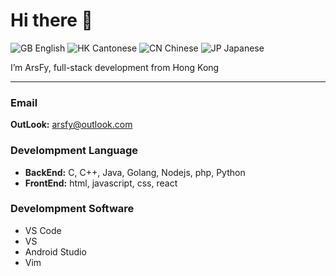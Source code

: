 # Hi there 👋

![GB](https://flagcdn.com/w20/gb.png) English  ![HK](https://flagcdn.com/w20/hk.png) Cantonese  ![CN](https://flagcdn.com/w20/cn.png) Chinese ![JP](https://flagcdn.com/w20/jp.png) Japanese 

I’m ArsFy, full-stack development from Hong Kong

-----

### Email
**OutLook:** [arsfy@outlook.com](mailto:arsfy@outlook.com) 

### Develompment Language
- **BackEnd:**
C, C++, Java, Golang, Nodejs, php, Python
- **FrontEnd:**
html, javascript, css, react

### Develompment Software
- VS Code
- VS
- Android Studio
- Vim
